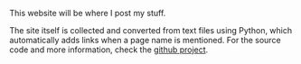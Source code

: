 
This website will be where I post my stuff.

The site itself is collected and converted from text files using Python, which automatically adds links when a page name is mentioned. For the source code and more information, check the [github project](https://github.com/chase4926/chase4926.github.com).

